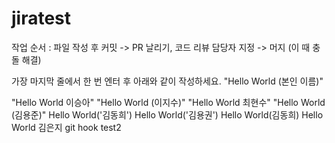 # jiratest

작업 순서 : 파일 작성 후 커밋 -> PR 날리기, 코드 리뷰 담당자 지정 -> 머지 (이 때 충돌 해결)

가장 마지막 줄에서 한 번 엔터 후 아래와 같이 작성하세요.
"Hello World (본인 이름)"

"Hello World 이승아"
"Hello World (이지수)"
"Hello World 최현수"
"Hello World (김용준)"
Hello World('김동희')
Hello World('김용권')
Hello World(김동희)
Hello World 김은지
git hook test2

